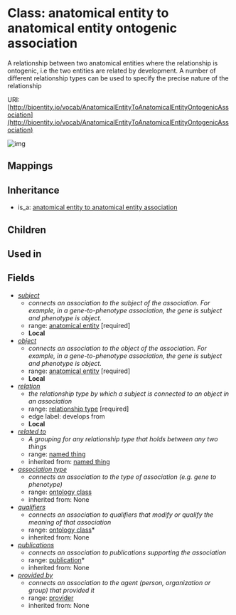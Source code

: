 # Class: anatomical entity to anatomical entity ontogenic association


A relationship between two anatomical entities where the relationship is ontogenic, i.e the two entities are related by development. A number of different relationship types can be used to specify the precise nature of the relationship

URI: [http://bioentity.io/vocab/AnatomicalEntityToAnatomicalEntityOntogenicAssociation](http://bioentity.io/vocab/AnatomicalEntityToAnatomicalEntityOntogenicAssociation)

![img](http://yuml.me/diagram/nofunky;dir:TB/class/\[AnatomicalEntityToAnatomicalEntityAssociation]^-\[AnatomicalEntityToAnatomicalEntityOntogenicAssociation|id(i):identifier_type%20%3F;name(i):label_type%20%3F;category(i):label_type%20%3F;node_property(i):string%20%3F;iri(i):iri_type%20%3F;full_name(i):label_type%20%3F;description(i):narrative_text%20%3F;systematic_synonym(i):label_type%20%3F;negated(i):boolean%20%3F;association_slot(i):string%20%3F],%20\[AnatomicalEntityToAnatomicalEntityOntogenicAssociation]-%20related%20to(i)%20%3F>\[NamedThing],%20\[AnatomicalEntityToAnatomicalEntityOntogenicAssociation]-%20association%20type(i)%20%3F>\[OntologyClass],%20\[AnatomicalEntityToAnatomicalEntityOntogenicAssociation]-%20qualifiers(i)%20*>\[OntologyClass],%20\[AnatomicalEntityToAnatomicalEntityOntogenicAssociation]-%20publications(i)%20*>\[Publication],%20\[AnatomicalEntityToAnatomicalEntityOntogenicAssociation]-%20provided%20by(i)%20%3F>\[Provider],%20\[AnatomicalEntityToAnatomicalEntityOntogenicAssociation]-%20subject>\[AnatomicalEntity],%20\[AnatomicalEntityToAnatomicalEntityOntogenicAssociation]-%20object>\[AnatomicalEntity],%20\[AnatomicalEntityToAnatomicalEntityOntogenicAssociation]-%20relation>\[RelationshipType])
## Mappings

## Inheritance

 *  is_a: [anatomical entity to anatomical entity association](AnatomicalEntityToAnatomicalEntityAssociation.md)
## Children

## Used in

## Fields

 * _[subject](subject.md)_
    * _connects an association to the subject of the association. For example, in a gene-to-phenotype association, the gene is subject and phenotype is object._
    * range: [anatomical entity](AnatomicalEntity.md) [required]
    * __Local__
 * _[object](object.md)_
    * _connects an association to the object of the association. For example, in a gene-to-phenotype association, the gene is subject and phenotype is object._
    * range: [anatomical entity](AnatomicalEntity.md) [required]
    * __Local__
 * _[relation](relation.md)_
    * _the relationship type by which a subject is connected to an object in an association_
    * range: [relationship type](RelationshipType.md) [required]
    * edge label: develops from
    * __Local__
 * _[related to](related_to.md)_
    * _A grouping for any relationship type that holds between any two things_
    * range: [named thing](NamedThing.md)
    * inherited from: [named thing](NamedThing.md)
 * _[association type](association_type.md)_
    * _connects an association to the type of association (e.g. gene to phenotype)_
    * range: [ontology class](OntologyClass.md)
    * inherited from: None
 * _[qualifiers](qualifiers.md)_
    * _connects an association to qualifiers that modify or qualify the meaning of that association_
    * range: [ontology class](OntologyClass.md)*
    * inherited from: None
 * _[publications](publications.md)_
    * _connects an association to publications supporting the association_
    * range: [publication](Publication.md)*
    * inherited from: None
 * _[provided by](provided_by.md)_
    * _connects an association to the agent (person, organization or group) that provided it_
    * range: [provider](Provider.md)
    * inherited from: None
